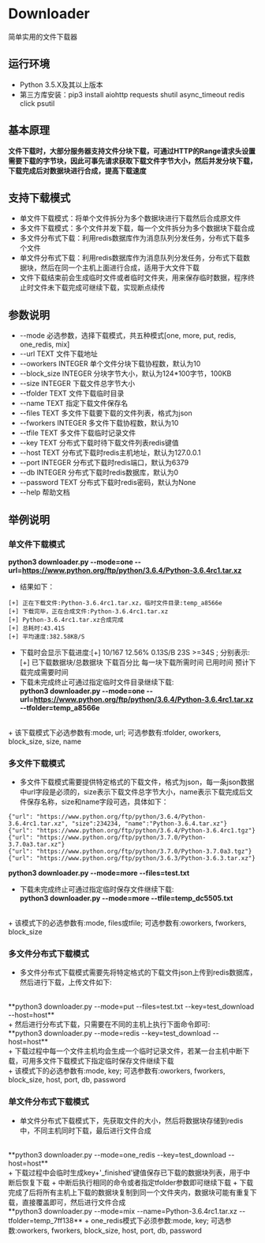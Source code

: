 # Downloader
简单实用的文件下载器

## 运行环境
+ Python 3.5.X及其以上版本
+ 第三方库安装：pip3 install aiohttp requests shutil async_timeout redis click psutil

## 基本原理
**文件下载时，大部分服务器支持文件分块下载，可通过HTTP的Range请求头设置需要下载的字节块，因此可事先请求获取下载文件字节大小，然后并发分块下载，下载完成后对数据块进行合成，提高下载速度**

## 支持下载模式
+ 单文件下载模式：将单个文件拆分为多个数据块进行下载然后合成原文件
+ 多文件下载模式：多个文件并发下载，每一个文件拆分为多个数据块下载合成
+ 多文件分布式下载：利用redis数据库作为消息队列分发任务，分布式下载多个文件
+ 单文件分布式下载：利用redis数据库作为消息队列分发任务，分布式下载数据块，然后在同一个主机上面进行合成，适用于大文件下载
+ 文件下载结束前会生成临时文件或者临时文件夹，用来保存临时数据，程序终止时文件未下载完成可继续下载，实现断点续传

## 参数说明
+ --mode 必选参数，选择下载模式，共五种模式[one, more, put, redis, one_redis, mix]
+ --url TEXT                      文件下载地址
+ --oworkers INTEGER              单个文件分块下载协程数，默认为10
+ --block_size INTEGER            分块字节大小，默认为124*100字节，100KB
+ --size INTEGER                  下载文件总字节大小
+ --tfolder TEXT                  文件下载临时目录
+ --name TEXT                     指定下载文件保存名
+ --files TEXT                    多文件下载要下载的文件列表，格式为json
+ --fworkers INTEGER              多文件下载协程数，默认为10
+ --tfile TEXT                    多文件下载临时记录文件
+ --key TEXT                      分布式下载时待下载文件列表redis键值
+ --host TEXT                     分布式下载时redis主机地址，默认为127.0.0.1
+ --port INTEGER                  分布式下载时redis端口，默认为6379
+ --db INTEGER                    分布式下载时redis数据库，默认为0
+ --password TEXT                 分布式下载时redis密码，默认为None
+ --help                          帮助文档

## 举例说明
### 单文件下载模式
**python3 downloader.py --mode=one --url=https://www.python.org/ftp/python/3.6.4/Python-3.6.4rc1.tar.xz**
+ 结果如下：
```
[+] 正在下载文件:Python-3.6.4rc1.tar.xz，临时文件目录:temp_a8566e
[+] 下载完毕，正在合成文件:Python-3.6.4rc1.tar.xz
[+] Python-3.6.4rc1.tar.xz合成完成
[+] 总耗时:43.41S
[+] 平均速度:382.58KB/S
```
+ 下载时会显示下载进度:[+] 10/167 12.56% 0.13S/B 23S >=34S ; 分别表示:[+] 已下载数据块/总数据块 下载百分比 每一块下载所需时间 已用时间 预计下载完成需要时间
+ 下载未完成终止可通过指定临时文件目录继续下载:<br>
**python3 downloader.py --mode=one --url=https://www.python.org/ftp/python/3.6.4/Python-3.6.4rc1.tar.xz --tfolder=temp_a8566e**
<br>
+ 该下载模式下必选参数有:mode, url; 可选参数有:tfolder, oworkers, block_size, size, name

### 多文件下载模式
+ 多文件下载模式需要提供特定格式的下载文件，格式为json，每一条json数据中url字段是必须的，size表示下载文件总字节大小，name表示下载完成后文件保存名称，size和name字段可选，具体如下：
```
{"url": "https://www.python.org/ftp/python/3.6.4/Python-3.6.4rc1.tar.xz", "size":234234, "name":"Python-3.6.4.tar.xz"}
{"url": "https://www.python.org/ftp/python/3.6.4/Python-3.6.4rc1.tgz"}
{"url": "https://www.python.org/ftp/python/3.7.0/Python-3.7.0a3.tar.xz"}
{"url": "https://www.python.org/ftp/python/3.7.0/Python-3.7.0a3.tgz"}
{"url": "https://www.python.org/ftp/python/3.6.3/Python-3.6.3.tar.xz"}
```
**python3 downloader.py --mode=more --files=test.txt**
<br>
+ 下载未完成终止可通过指定临时保存文件继续下载:<br>
**python3 downloader.py --mode=more --tfile=temp_dc5505.txt**
<br>
+ 该模式下的必选参数有:mode, files或tfile; 可选参数有:oworkers, fworkers, block_size

### 多文件分布式下载模式
+ 多文件分布式下载模式需要先将特定格式的下载文件json上传到redis数据库，然后进行下载，上传文件如下:
<br>
**python3 downloader.py --mode=put --files=test.txt --key=test_download --host=host**
<br>
+ 然后进行分布式下载，只需要在不同的主机上执行下面命令即可:
<br>
**python3 downloader.py --mode=redis --key=test_download --host=host**
<br>
+ 下载过程中每一个文件主机均会生成一个临时记录文件，若某一台主机中断下载，可用多文件下载模式下指定临时保存文件继续下载
<br>
+ 该模式下的必选参数有:mode, key; 可选参数有:oworkers, fworkers, block_size, host, port, db, password

### 单文件分布式下载模式
+ 单文件分布式下载模式下，先获取文件的大小，然后将数据块存储到redis中，不同主机同时下载，最后进行文件合成
<br>
**python3 downloader.py --mode=one_redis --key=test_download --host=host**
<br>
+ 下载过程中会临时生成key+'_finished'键值保存已下载的数据块列表，用于中断后恢复下载
+ 中断后执行相同的命令或者指定tfolder参数即可继续下载
+ 下载完成了后将所有主机上下载的数据块复制到同一个文件夹内，数据块可能有重复下载，直接覆盖即可，然后进行文件合成
<br>
**python3 downloader.py --mode=mix --name=Python-3.6.4rc1.tar.xz  --tfolder=temp_7ff138**
+ one_redis模式下必须参数:mode, key; 可选参数:oworkers, fworkers, block_size, host, port, db, password
